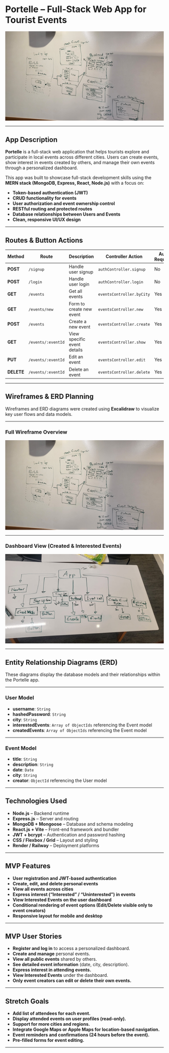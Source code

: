 # **Portelle – Full-Stack Web App for Tourist Events**

![App Screenshot](./pictures/wireframes.jpg)

---

## **App Description**

**Portelle** is a full-stack web application that helps tourists explore and participate in local events across different cities. Users can create events, show interest in events created by others, and manage their own events through a personalized dashboard.

This app was built to showcase full-stack development skills using the **MERN stack (MongoDB, Express, React, Node.js)** with a focus on:

- **Token-based authentication (JWT)**
- **CRUD functionality for events**
- **User authorization and event ownership control**
- **RESTful routing and protected routes**
- **Database relationships between Users and Events**
- **Clean, responsive UI/UX design**

---

## **Routes & Button Actions**

| **Method** | **Route**             | **Description**               | **Controller Action**         | **Auth Required** |
|------------|------------------------|-------------------------------|------------------------------|------------------|
| **POST**   | `/signup`              | Handle user signup            | `authController.signup`       | No               |
| **POST**   | `/login`               | Handle user login             | `authController.login`        | No               |
| **GET**    | `/events`              | Get all events                | `eventsController.byCity`     | Yes              |
| **GET**    | `/events/new`          | Form to create new event      | `eventsController.new`        | Yes              |
| **POST**   | `/events`              | Create a new event            | `eventsController.create`     | Yes              |
| **GET**    | `/events/:eventId`     | View specific event details   | `eventsController.show`       | Yes              |
| **PUT**    | `/events/:eventId`     | Edit an event                 | `eventsController.edit`       | Yes              |
| **DELETE** | `/events/:eventId`     | Delete an event               | `eventsController.delete`     | Yes              |

---

## **Wireframes & ERD Planning**

Wireframes and ERD diagrams were created using **Excalidraw** to visualize key user flows and data models.

---

### **Full Wireframe Overview**

![Whole App Flow](./pictures/wireframes.jpg)

---

### **Dashboard View (Created & Interested Events)**

![Dashboard](./pictures/components.jpeg)

---

## **Entity Relationship Diagrams (ERD)**

These diagrams display the database models and their relationships within the Portelle app.

---

### **User Model**

- **username**: `String`
- **hashedPassword**: `String`
- **city**: `String`
- **interestedEvents**: `Array of ObjectIds` referencing the Event model
- **createdEvents**: `Array of ObjectIds` referencing the Event model

---

### **Event Model**

- **title**: `String`
- **description**: `String`
- **date**: `Date`
- **city**: `String`
- **creator**: `ObjectId` referencing the User model

---

## **Technologies Used**

- **Node.js** – Backend runtime
- **Express.js** – Server and routing
- **MongoDB + Mongoose** – Database and schema modeling
- **React.js + Vite** – Front-end framework and bundler
- **JWT + bcrypt** – Authentication and password hashing
- **CSS / Flexbox / Grid** – Layout and styling
- **Render / Railway** – Deployment platforms

---

## **MVP Features**

- **User registration and JWT-based authentication**
- **Create, edit, and delete personal events**
- **View all events across cities**
- **Express interest (“Interested” / “Uninterested”) in events**
- **View Interested Events on the user dashboard**
- **Conditional rendering of event options (Edit/Delete visible only to event creators)**
- **Responsive layout for mobile and desktop**

---

## **MVP User Stories**

- **Register and log in** to access a personalized dashboard.
- **Create and manage** personal events.
- **View all public events** shared by others.
- **See detailed event information** (date, city, description).
- **Express interest in attending events.**
- **View Interested Events** under the dashboard.
- **Only event creators can edit or delete their own events.**

---

## **Stretch Goals**

- **Add list of attendees for each event.**
- **Display attended events on user profiles (read-only).**
- **Support for more cities and regions.**
- **Integrate Google Maps or Apple Maps for location-based navigation.**
- **Event reminders and confirmations (24 hours before the event).**
- **Pre-filled forms for event editing.**

---

